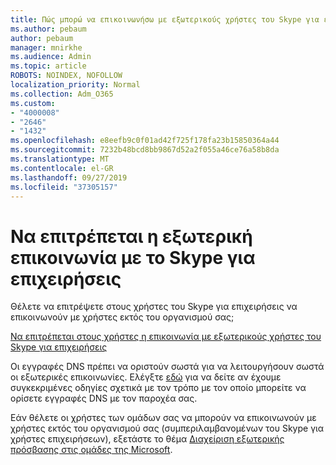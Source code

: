 ```yaml
---
title: Πώς μπορώ να επικοινωνήσω με εξωτερικούς χρήστες του Skype για επιχειρήσεις
ms.author: pebaum
author: pebaum
manager: mnirkhe
ms.audience: Admin
ms.topic: article
ROBOTS: NOINDEX, NOFOLLOW
localization_priority: Normal
ms.collection: Adm_O365
ms.custom:
- "4000008"
- "2646"
- "1432"
ms.openlocfilehash: e8eefb9c0f01ad42f725f178fa23b15850364a44
ms.sourcegitcommit: 7232b48bcd8bb9867d52a2f055a46ce76a58b8da
ms.translationtype: MT
ms.contentlocale: el-GR
ms.lasthandoff: 09/27/2019
ms.locfileid: "37305157"
---
```

# <a name="allow-external-communications-with-skype-for-business"></a>Να επιτρέπεται η εξωτερική επικοινωνία με το Skype για επιχειρήσεις 

Θέλετε να επιτρέψετε στους χρήστες του Skype για επιχειρήσεις να επικοινωνούν με χρήστες εκτός του οργανισμού σας; 

[Να επιτρέπεται στους χρήστες η επικοινωνία με εξωτερικούς χρήστες του Skype για επιχειρήσεις](https://docs.microsoft.com/skypeforbusiness/set-up-skype-for-business-online/allow-users-to-contact-external-skype-for-business-users)

Οι εγγραφές DNS πρέπει να οριστούν σωστά για να λειτουργήσουν σωστά οι εξωτερικές επικοινωνίες. Ελέγξτε [εδώ](https://docs.microsoft.com/office365/admin/get-help-with-domains/set-up-your-domain-host-specific-instructions?view=o365-worldwide) για να δείτε αν έχουμε συγκεκριμένες οδηγίες σχετικά με τον τρόπο με τον οποίο μπορείτε να ορίσετε εγγραφές DNS με τον παροχέα σας. 

Εάν θέλετε οι χρήστες των ομάδων σας να μπορούν να επικοινωνούν με χρήστες εκτός του οργανισμού σας (συμπεριλαμβανομένων του Skype για χρήστες επιχειρήσεων), εξετάστε το θέμα [Διαχείριση εξωτερικής πρόσβασης στις ομάδες της Microsoft](https://docs.microsoft.com/microsoftteams/let-your-teams-users-communicate-with-other-people). 